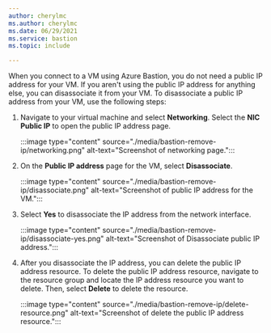 ```yaml
---
author: cherylmc
ms.author: cherylmc
ms.date: 06/29/2021
ms.service: bastion
ms.topic: include

---
```


When you connect to a VM using Azure Bastion, you do not need a public IP address for your VM. If you aren't using the public IP address for anything else, you can disassociate it from your VM. To disassociate a public IP address from your VM, use the following steps:

1. Navigate to your virtual machine and select **Networking**. Select the **NIC Public IP** to open the public IP address page.

   :::image type="content" source="./media/bastion-remove-ip/networking.png" alt-text="Screenshot of networking page.":::

1. On the **Public IP address** page for the VM, select **Disassociate**.

   :::image type="content" source="./media/bastion-remove-ip/disassociate.png" alt-text="Screenshot of public IP address for the VM.":::

1. Select **Yes** to disassociate the IP address from the network interface.

   :::image type="content" source="./media/bastion-remove-ip/disassociate-yes.png" alt-text="Screenshot of Disassociate public IP address.":::

1. After you disassociate the IP address, you can delete the public IP address resource. To delete the public IP address resource, navigate to the resource group and locate the IP address resource you want to delete. Then, select **Delete** to delete the resource.

   :::image type="content" source="./media/bastion-remove-ip/delete-resource.png" alt-text="Screenshot of delete the public IP address resource.":::
